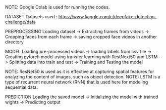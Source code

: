 NOTE: Google Colab is used for running the codes.

DATASET
Datasets used : https://www.kaggle.com/c/deepfake-detection-challenge/data

PREPROCESSING
Loading dataset -> Extracting frames from videos -> Cropping faces from each frame -> saving cropped face videos in another directory

MODEL
Loading pre-processed videos -> loading labels from csv file -> Creating pytorch model using transfer learning with RestNext50 and LSTM -> 
Splitting data into train and test -> Training and Testing the model

NOTE: ResNet50 is used as it is effective at capturing spatial features for analyzing the content of images, such as object detection.
NOTE: LSTM is a type of recurrent neural network (RNN) that is used here for modeling sequential data.

PREDICTION
Loading the saved model -> Initializing the model with trained wights -> Predicting output
